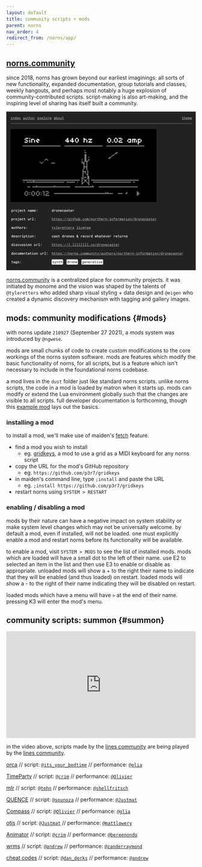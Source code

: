 ```yaml
---
layout: default
title: community scripts + mods
parent: norns
nav_order: 4
redirect_from: /norns/app/
---
```


## [norns.community](https://norns.community)

since 2018, norns has grown beyond our earliest imaginings: all sorts of new functionality, expanded documentation, group tutorials and classes, weekly hangouts, and perhaps most notably a huge explosion of community-contributed scripts. script-making is also art-making, and the inspiring level of sharing has itself built a community.

![](image/community_scripts-images/norns-community.png)

[norns.community](https://norns.community) is a centralized place for community projects. it was initiated by monome and the vision was shaped by the talents of `@tyleretters` who added sharp visual styling + data design and `@eigen` who created a dynamic discovery mechanism with tagging and gallery images.

## mods: community modifications {#mods}

with norns update `210927` (September 27 2021), a *mods* system was introduced by `@ngwese`.

mods are small chunks of code to create custom modifications to the core workings of the norns system software. mods are features which modify the basic functionality of norns, for all scripts, but is a feature which isn't necessary to include in the foundational norns codebase.

a mod lives in the `dust` folder just like standard norns scripts. unlike norns scripts, the code in a mod is loaded by matron when it starts up. mods can modify or extend the Lua environment globally such that the changes are visible to all scripts. full developer documentation is forthcoming, though this [example mod](https://github.com/monome/norns-example-mod) lays out the basics.

### installing a mod

to install a mod, we'll make use of maiden's [fetch](../maiden/#fetch) feature.

- find a mod you wish to install
	- eg. [gridkeys](https://llllllll.co/t/gridkeys-mod/49431), a mod to use a grid as a MIDI keyboard for any norns script
- copy the URL for the mod's GitHub repository
	- eg. `https://github.com/p3r7/gridkeys`
- in maiden's command line, type `;install` and paste the URL
	- eg. `;install https://github.com/p3r7/gridkeys`
- restart norns using `SYSTEM > RESTART`

### enabling / disabling a mod

mods by their nature can have a negative impact on system stability or make system level changes which may not be universally welcome. by default a mod, even if installed, will not be loaded. one must explicitly enable a mod and restart norns before its functionality will be available.

to enable a mod, visit `SYSTEM > MODS` to see the list of installed mods. mods which are loaded will have a small dot to the left of their name. use E2 to selected an item in the list and then use E3 to enable or disable as appropriate. unloaded mods will show a + to the right their name to indicate that they will be enabled (and thus loaded) on restart. loaded mods will show a - to the right of their name indicating they will be disabled on restart.

loaded mods which have a menu will have `>` at the end of their name. pressing K3 will enter the mod's menu.

## community scripts: summon {#summon}

<div style="padding:56.25% 0 0 0;position:relative;"><iframe src="https://player.vimeo.com/video/412510077?byline=0&portrait=0" style="position:absolute;top:0;left:0;width:100%;height:100%;" frameborder="0" allow="autoplay; fullscreen" allowfullscreen></iframe></div><script src="https://player.vimeo.com/api/player.js"></script>

in the video above, scripts made by the [lines community](https://llllllll.co) are being played by the [lines community](https://llllllll.co).

[orca](https://norns.community/en/authors/collabs/orca) // script: [`@its_your_bedtime`](https://www.instagram.com/its_your_bedtime/) // performance: [`@elia`](https://www.instagram.com/eliapiana/)

[TimeParty](https://llllllll.co/t/timeparty/22837) // script: [`@crim`](https://llllllll.co/u/crim/summary) // performance: [`@Olivier`](https://www.instagram.com/oliviercreurer/)

[mlr](https://llllllll.co/t/mlr-norns/21145) // script: [`@tehn`](https://softbits.bandcamp.com/album/rapid-history) // performance: [`@shellfritsch`](https://linktr.ee/coolmaritime)

[QUENCE](https://llllllll.co/t/quence/29436) // script: [`@spunoza`](https://www.youtube.com/channel/UCYTk7jkyot_w15r_7mqcTuw) // performance: [`@Justmat`](https://www.instagram.com/probably_justmat/)

[Compass](https://norns.community/en/authors/olivier/compass) // script: [`@Olivier`](https://www.instagram.com/oliviercreurer/) // performance: [`@glia`](https://www.instagram.com/zunaito/)

[otis](https://norns.community/en/authors/justmat/otis) // script: [`@Justmat`](https://www.instagram.com/probably_justmat/) // performance: [`@mattlowery`](https://www.instagram.com/mattlowery/)

[Animator](https://llllllll.co/t/animator/28242) // script: [`@crim`](https://llllllll.co/u/crim/summary) // performance: [`@bereenondo`](http://www.instagram.com/bereenondo)

[wrms](https://norns.community/en/authors/andrew/wrms) // script: [`@andrew`](https://www.instagram.com/_and.rew__/) // performance: [`@zanderraymond`](https://www.instagram.com/zanderraymond/)

[cheat codes](https://norns.community/en/authors/dan_derks/cheat_codes_2) // script: [`@dan_derks`](https://www.instagram.com/jailaibookie/) // performance: [`@andrew`](https://www.instagram.com/_and.rew__/)
